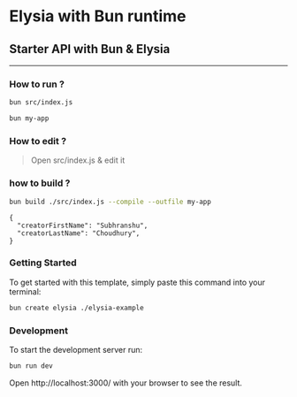 # Elysia with Bun runtime

## Starter API with Bun & Elysia

---

### How to run ?

```bash
bun src/index.js
```

```bash
bun my-app
```

### How to edit ?

> Open src/index.js & edit it

### how to build ?

```bash
bun build ./src/index.js --compile --outfile my-app
```

```
{
  "creatorFirstName": "Subhranshu",
  "creatorLastName": "Choudhury",
}
```

### Getting Started

To get started with this template, simply paste this command into your terminal:

```bash
bun create elysia ./elysia-example
```

### Development

To start the development server run:

```bash
bun run dev
```

Open http://localhost:3000/ with your browser to see the result.
